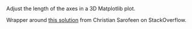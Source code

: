 Adjust the length of the axes in a 3D Matplotlib plot.

Wrapper around [this solution](https://stackoverflow.com/questions/30223161/how-to-increase-the-size-of-an-axis-stretch-in-a-3d-plot) from Christian Sarofeen on StackOverflow.
